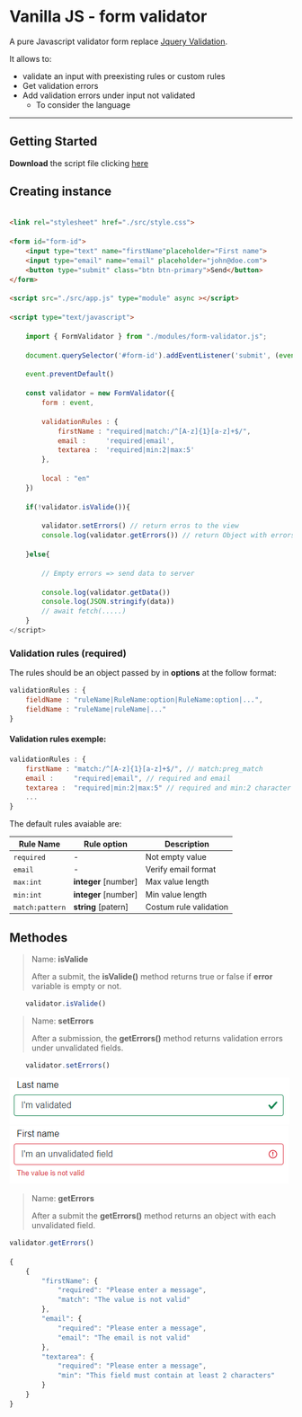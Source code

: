 # Vanilla JS - form validator

A pure Javascript validator form replace [Jquery Validation](https://jqueryvalidation.org).

It allows to:
- validate an input with preexisting rules or custom rules
- Get validation errors
- Add validation errors under input not validated
    - To consider the language
 
___

## Getting Started

**Download** the script file clicking [here]()

## Creating instance
```html

<link rel="stylesheet" href="./src/style.css">

<form id="form-id">
    <input type="text" name="firstName"placeholder="First name">
    <input type="email" name="email" placeholder="john@doe.com">
    <button type="submit" class="btn btn-primary">Send</button>
</form>

<script src="./src/app.js" type="module" async ></script>

<script type="text/javascript">

    import { FormValidator } from "./modules/form-validator.js";

    document.querySelector('#form-id').addEventListener('submit', (event) => {

    event.preventDefault()

    const validator = new FormValidator({
        form : event,

        validationRules : {
            firstName : "required|match:/^[A-z]{1}[a-z]+$/",
            email :     'required|email',
            textarea :  'required|min:2|max:5'
        },
        
        local : "en"
    })

    if(!validator.isValide()){
        
        validator.setErrors() // return erros to the view
        console.log(validator.getErrors()) // return Object with errors
        
    }else{

        // Empty errors => send data to server

        console.log(validator.getData())
        console.log(JSON.stringify(data))
        // await fetch(.....)
    }
</script>
```

### Validation rules (required)

The rules should be an object passed by in **options** at the follow format:
```javascript 
validationRules : {
    fieldName : "ruleName|RuleName:option|RuleName:option|...",
    fieldName : "ruleName|ruleName|..."
}
```
#### Validation rules exemple:
```javascript
validationRules : {
    firstName : "match:/^[A-z]{1}[a-z]+$/", // match:preg_match
    email :     "required|email", // required and email
    textarea :  "required|min:2|max:5" // required and min:2 character and max:5 characters
    ...
}
```

The default rules avaiable are:

|Rule Name       |Rule option              |Description              |
|----------------|-------------------------|-------------------------|
|`required`      | -                       | Not empty value         |
|`email`         | -                       | Verify email format     |
|`max:int`       | **integer** [number]    | Max value length        |
|`min:int`       | **integer** [number]    | Min value length        |
|`match:pattern` | **string**  [patern]    | Costum rule validation  |


## Methodes

> Name: **isValide**
>
> After a submit, the **isValide()** method returns true or false if **error** variable is empty or not.
```javascript
    validator.isValide()
```

> Name: **setErrors**
>
> After a submission, the **getErrors()** method returns validation errors under unvalidated fields.

```javascript
    validator.setErrors()
```
![validaed field](/src/images/validated_field.PNG)
![unvalidated field](/src/images/unvalidated_field.PNG)

> Name: **getErrors**
>
> After a submit the **getErrors()** method returns an object with each unvalidated field.


```javascript
validator.getErrors() 

{
    {
        "firstName": {
            "required": "Please enter a message",
            "match": "The value is not valid"
        },
        "email": {
            "required": "Please enter a message",
            "email": "The email is not valid"
        },
        "textarea": {
            "required": "Please enter a message",
            "min": "This field must contain at least 2 characters"
        }
    }
}
```